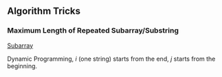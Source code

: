 ## Algorithm Tricks

### Maximum Length of Repeated Subarray/Substring
[Subarray](https://github.com/ehsanclick/leetcode/tree/master/718)

Dynamic Programming, _i_ (one string) starts from the end, _j_ starts from the beginning.

